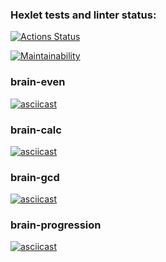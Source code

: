 ### Hexlet tests and linter status:
[![Actions Status](https://github.com/Elflight/frontend-project-44/actions/workflows/hexlet-check.yml/badge.svg)](https://github.com/Elflight/frontend-project-44/actions)

[![Maintainability](https://api.codeclimate.com/v1/badges/3b7302c5c4e62355dc29/maintainability)](https://codeclimate.com/github/Elflight/frontend-project-44/maintainability)


### brain-even
[![asciicast](https://asciinema.org/a/43Vxb43sxoOmvqkJgF21cHFR4.svg)](https://asciinema.org/a/43Vxb43sxoOmvqkJgF21cHFR4)

### brain-calc
[![asciicast](https://asciinema.org/a/IJaGVb3qSDFoCEgRSMO1m5xna.svg)](https://asciinema.org/a/IJaGVb3qSDFoCEgRSMO1m5xna)

### brain-gcd
[![asciicast](https://asciinema.org/a/jJD4u2fjBP1TXvpAyYO4NWtnd.svg)](https://asciinema.org/a/jJD4u2fjBP1TXvpAyYO4NWtnd)

### brain-progression
[![asciicast](https://asciinema.org/a/RDPPlcJHprISt9PfGF9otCXun.svg)](https://asciinema.org/a/RDPPlcJHprISt9PfGF9otCXun)